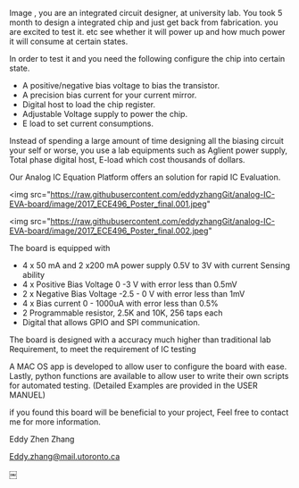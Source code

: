 Image , you are an integrated circuit designer, at university lab. You took 5 month to design a integrated chip and just get back from fabrication. you are excited to test it. etc  see  whether it will power up and how much power it will consume at certain states.

In order to test it and you need the following configure the chip into certain state.

 - A positive/negative bias voltage to bias the transistor. 
 - A precision bias current for your current mirror.
 - Digital host to load the chip register.
 - Adjustable Voltage supply to power the chip.
 - E load to set current consumptions.

Instead of spending a large amount of time designing all the biasing circuit your self 
or worse, you use a lab equipments such as Aglient power supply,  Total phase digital host, E-load which cost thousands of dollars.

Our Analog IC Equation Platform offers an solution for rapid IC Evaluation.


<img src="https://raw.githubusercontent.com/eddyzhangGit/analog-IC-EVA-board/image/2017_ECE496_Poster_final.001.jpeg" 

<img src="https://raw.githubusercontent.com/eddyzhangGit/analog-IC-EVA-board/image/2017_ECE496_Poster_final.002.jpeg" 

The board is equipped with 

- 4 x 50 mA and 2 x200 mA power supply 0.5V to 3V with current Sensing ability
- 4 x Positive Bias Voltage 0 -3 V with error less than 0.5mV
- 2 x Negative Bias Voltage -2.5 - 0 V with error less than 1mV
- 4 x Bias current 0 - 1000uA with error less than 0.5%
- 2 Programmable resistor, 2.5K and 10K, 256 taps each
- Digital that allows GPIO and SPI communication.

The board is designed with a accuracy much higher than traditional lab Requirement,  to meet the requirement of IC testing

A MAC OS app is developed to allow user to  configure the board with ease.
Lastly, python functions are available to allow user to write their own scripts for automated testing. 
(Detailed Examples are provided in the USER MANUEL)
 
if you found this board will be beneficial to your project, Feel free to contact me for more information.

Eddy Zhen Zhang

Eddy.zhang@mail.utoronto.ca




￼
